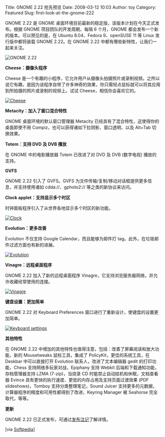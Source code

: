 Title: GNOME 2.22 抢先预览
Date: 2008-03-12 10:03
Author: toy
Category: Featured
Slug: first-look-at-the-gnome-222

GNOME 2.22 是 GNOME
桌面环境目前最新的稳定版，该版本计划在今天正式发布。根据 GNOME
项目团队的开发周期，每隔 6 个月，GNOME
都会发布一个新的版本。可以预见的是，在 Ubuntu 8.04、Fedora 9、openSUSE
11 等 Linux 发行版中都将装载 GNOME 2.22。在 GNOME 2.22
中都有哪些新特性，让我们一起来关注。

![GNOME 2.22](http://i.linuxtoy.org/i/2008/03/gnome-2-22.png)

**Cheese：摄像头程序**

Cheese
是一个有趣的小程序，它允许用户从摄像头拍摄照片或录制视频。之所以说它有趣，是因为该程序自带了许多神奇的效果，你只需轻点鼠标就可以将其应用到所拍摄的照片或录制的视频上。试试
Cheese，相信你会喜欢它的。

[![Cheese](http://i.linuxtoy.org/i/2008/03/cheese-thumb.png)](http://i.linuxtoy.org/i/2008/03/cheese.png)

**Metacity：加入了窗口混合特性**

GNOME 桌面环境的默认窗口管理器 Metacity
已经具有了混合特性，这使得你的桌面即使不用
Compiz，也可以获得诸如下拉阴影、窗口透明、以及 Alt+Tab 切换效果。

**Totem：支持 DVD 及 DVB 播放**

在 GNOME 中的电影播放器 Totem 已改进了对 DVD 及 DVB (数字电视)
播放的支持。

**GVFS**

GNOME 2.22 引入了 GVFS。GVFS
为文件传输/复制/移动对话框提供更多信息，并支持使用诸如
cdda://、gphoto2:// 等之类的新协议来访问。

**Clock applet：支持显示多个时区**

时钟面板程序引入了从世界各地显示多个时区的新功能。

[![Clock](http://i.linuxtoy.org/i/2008/03/clock-thumb.png)](http://i.linuxtoy.org/i/2008/03/clock.png)

**Evolution：更多改善**

Evolution 不仅支持 Google Calendar，而且能够为邮件打
tag。此外，在垃圾邮件过滤方面也有新的进展。

[![Evolution](http://i.linuxtoy.org/i/2008/03/evolution-thumb.png)](http://i.linuxtoy.org/i/2008/03/evolution.png)

**Vinagre：远程桌面程序**

GNOME 2.22 加入了新的远程桌面程序
Vinagre，它支持浏览服务器网络，并允许收藏经常使用的连接。

[![Vinagre](http://i.linuxtoy.org/i/2008/03/remote-desktop-thumb.png)](http://i.linuxtoy.org/i/2008/03/remote-desktop.png)

**键盘设置：更加简单**

GNOME 2.22 对 Keyboard Preferences
窗口进行了重新设计，使键盘的设置更加简单。

[![Keyboard
settings](http://i.linuxtoy.org/i/2008/03/keyboard-settings-thumb.png)](http://i.linuxtoy.org/i/2008/03/keyboard-settings.png)

**其他特性**

在 GNOME 2.22
中增加的其他特性也值得注意，包括：改善了屏幕阅读和放大功能，新的
Mousetweaks 鼠标工具，集成了 PolicyKit，更佳的系统工具，在 Deskbar
中可以直接打开 Evolution 联系人，改进了文本编辑器 gedit
的打印功能，Chess 支持网络多玩家对战，Epiphany 支持 Webkit
后端和下载通知功能，存档管理器支持 LZMA (7-zip)，当烧录 CD
时能禁止自动挂机和休眠，文档查看器 Evince
具有更快的执行速度、更低的内存占用及支持页面过渡效果 (PDF
slideshows)，Tomboy 支持分类整理笔记，Sound Juicer
支持更多的元数据，计算器程序的精度和可用性都得到了改进，Keyring Manager
被 Seahorse 完全取代，等等。

**更新**

GNOME 2.22
已正式发布，可通过[发布注记](http://library.gnome.org/misc/release-notes/2.22/)了解详情。

[via
[Softpedia](http://news.softpedia.com/news/GNOME-2-22-A-Truly-Amazing-Desktop-80584.shtml)]
